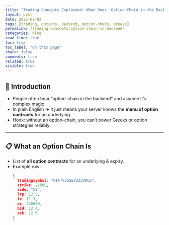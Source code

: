 ```yaml
---
title: "Trading Concepts Explained: What Does 'Option-Chain in the Backend' Mean?"
layout: post
date: 2025-09-02
tags: [trading, options, backend, option-chain, greeks]
permalink: /trading-concepts-option-chain-in-backend/
categories: blog
read_time: true
toc: true
toc_label: "On this page"
share: false
comments: true
related: true
visible: true
---
```

## 🌟 Introduction
- People often hear “option-chain in the backend” and assume it’s complex magic.  
- In plain English → it just means your server knows the **menu of option contracts** for an underlying.  
- Hook: without an option-chain, you can’t power Greeks or option strategies reliably.  

---

## 📋 What an Option Chain Is
- List of **all option contracts** for an underlying & expiry.  
- Example row:  
  ```json
  {
    tradingsymbol: "NIFTY25SEP22500CE",
    strike: 22500,
    side: "CE",
    ltp: 12.5,
    iv: 11.3,
    oi: 420000,
    bid: 12.4,
    ask: 12.6
  }
